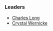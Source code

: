 ### Leaders

* [Charles Long](mailto:charles.long@owasp.org)
* [Crystal Wernicke](mailto:crystal.wernicke@owasp.org)
 

